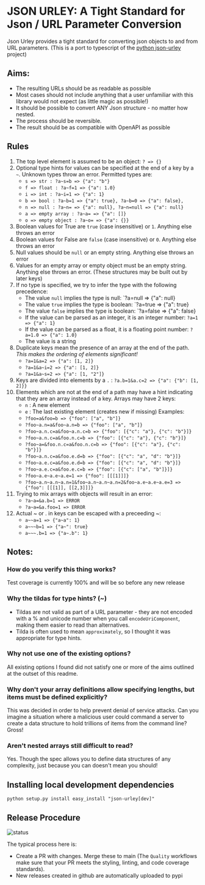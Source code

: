 # JSON URLEY: A Tight Standard for Json / URL Parameter Conversion

Json Urley provides a tight standard for converting json objects to and from URL parameters.
(This is a port to typescript of the [python json-urley](https://github.com/tofarr/json-urley) project)

## Aims:

* The resulting URLs should be as readable as possible
* Most cases should not include anything that a user unfamiliar with this library would not expect
  (as little magic as possible!)
* It should be possible to convert ANY Json structure - no matter how nested.
* The process should be reversible.
* The result should be as compatible with OpenAPI as possible

## Rules

1. The top level element is assumed to be an object: `? => {}`
2. Optional type hints for values can be specified at the end of a key by a `~`. Unknown types throw an error.
   Permitted types are:
   * `s => str : ?a~s=b => {"a": "b"}`
   * `f => float : ?a~f=1 => {"a": 1.0}`
   * `i => int : ?a~i=1 => {"a": 1}`
   * `b => bool : ?a~b=1 => {"a": true}, ?a~b=0 => {"a": false},`
   * `n => null : ?a~n= => {"a": null}, ?a~n=null => {"a": null}`
   * `a => empty array : ?a~a= => {"a": []}`
   * `o => empty object : ?a~o= => {"a": {}}`
3. Boolean values for True are `true` (case insensitive) or `1`. Anything else throws an error
4. Boolean values for False are `false` (case insensitive) or `0`. Anything else throws an error
5. Null values should be `null` or an empty string. Anything else throws an error
6. Values for an empty array or empty object must be an empty string. Anything else throws an error. (These structures
   may be built out by later keys)
7. If no type is specified, we try to infer the type with the following precedence:
   * The value `null` implies the type is null: `?a=null => {"a": null}
   * The value `true` implies the type is boolean: `?a=true => {"a": true}
   * The value `false` implies the type is boolean: `?a=false => {"a": false}
   * If the value can be parsed as an integer, it is an integer number: `?a=1 => {"a": 1}`
   * If the value can be parsed as a float, it is a floating point number: `?a=1.0 => {"a": 1.0}`
   * The value is a string
8. Duplicate keys mean the presence of an array at the end of the path. *This makes the ordering of elements
   significant!*
   * `?a=1&a=2 => {"a": [1, 2]}`
   * `?a=1&a~i=2 => {"a": [1, 2]}`
   * `?a=1&a~s=2 => {"a": [1, "2"]}`
9. Keys are divided into elements by a `.` : `?a.b=1&a.c=2 => {"a": {"b": [1, 2]}}`
10. Elements which are not at the end of a path may have a hint indicating that they are an array instead of a key.
    Arrays may have 2 keys:
    * `n` : A new element
    * `e` : The last existing element (creates new if missing)
    Examples:
    * `?foo=a&foo=b => {"foo": ["a", "b"]}`
    * `?foo~a.n=a&foo~a.n=b => {"foo": ["a", "b"]}`
    * `?foo~a.n.c=a&foo~a.n.c=b => {"foo": [{"c": "a"}, {"c": "b"}]}`
    * `?foo~a.n.c=a&foo.n.c=b => {"foo": [{"c": "a"}, {"c": "b"}]}`
    * `?foo~a=&foo.n.c=a&foo.n.c=b => {"foo": [{"c": "a"}, {"c": "b"}]}`
    * `?foo~a.n.c=a&foo.e.d=b => {"foo": [{"c": "a", "d": "b"}]}`
    * `?foo~a.e.c=a&foo.e.d=b => {"foo": [{"c": "a", "d": "b"}]}`
    * `?foo~a.e.c=a&foo.e.c=b => {"foo": [{"c": ["a", "b"]}]}`
    * `?foo~a.e~a.e~a.e=1 => {"foo": [[[1]]]}`
    * `?foo~a.n~a.n~a.n=1&foo~a.n~a.n~a.n=2&foo~a.e~a.e~a.e=3 => {"foo": [[[1]], [[2,3]]]}`
11. Trying to mix arrays with objects will result in an error:
    * `?a~a=&a.b=1 => ERROR`
    * `?a~a=&a.foo=1 => ERROR`
12. Actual ~ or . in keys can be escaped with a preceeding ~:
    * `a~~a=1 => {"a~a": 1}`
    * `a~~~b=1 => {"a~": true}`
    * `a~~~.b=1 => {"a~.b": 1}`

## Notes:

### How do you verify this thing works?

Test coverage is currently 100% and will be so before any new release

### Why the tildas for type hints? (~)

* Tildas are not valid as part of a URL parameter - they are not encoded with a % and unicode number
when you call `encodeUriComponent`, making them easier to read than alternatives.
* Tilda is often used to mean `approximately`, so I thought it was appropriate for type hints.

### Why not use one of the existing options?

All existing options I found did not satisfy one or more of the aims outlined at the outset of this readme.

### Why don't your array definitions allow specifying lengths, but items must be defined explicitly?

This was decided in order to help prevent denial of service attacks. Can you imagine a situation where a malicious user
could command a server to create a data structure to hold trillions of items from the command line? Gross!

### Aren't nested arrays still difficult to read?

Yes. Though the spec allows you to define data structures of any complexity, just because you can doesn't mean you
should!

## Installing local development dependencies

```
python setup.py install easy_install "json-urley[dev]"
```

## Release Procedure

![status](https://github.com/tofarr/json-urley/actions/workflows/quality.yml/badge.svg?branch=main)

The typical process here is:
* Create a PR with changes. Merge these to main (The `Quality` workflows make sure that your PR
  meets the styling, linting, and code coverage standards).
* New releases created in github are automatically uploaded to pypi

